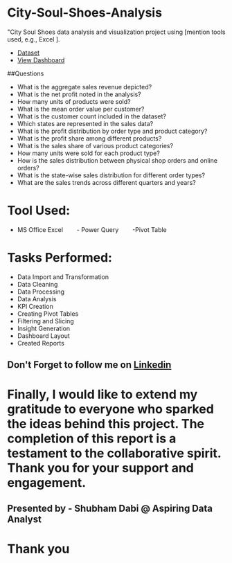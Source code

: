 # City-Soul-Shoes-Analysis
"City Soul Shoes data analysis and visualization project using [mention tools used, e.g., Excel ].

- <a href= "https://github.com/shubhamdabi2024/City-Soul-Shoes-Analysis/blob/main/City%20Soul%20Shoes%20Store.xlsx">Dataset</a>
- <a href= "https://github.com/shubhamdabi2024/City-Soul-Shoes-Analysis/blob/main/City%20Soul%20Shoes%20Analysis.png">View Dashboard</a>

##Questions
- What is the aggregate sales revenue depicted?
- What is the net profit noted in the analysis?
- How many units of products were sold?
- What is the mean order value per customer?
- What is the customer count included in the dataset?
- Which states are represented in the sales data?
- What is the profit distribution by order type and product category?
- What is the profit share among different products?
- What is the sales share of various product categories?
- How many units were sold for each product type?
- How is the sales distribution between physical shop orders and online orders?
- What is the state-wise sales distribution for different order types?
- What are the sales trends across different quarters and years?

# Tool Used:
- MS Office Excel
  - Power Query
  -Pivot Table

# Tasks Performed:
- Data Import and Transformation
- Data Cleaning
- Data Processing
- Data Analysis
- KPI Creation
- Creating Pivot Tables
- Filtering and Slicing
- Insight Generation
- Dashboard Layout
- Created Reports

## Don't Forget to follow me on  <a href= "https://www.linkedin.com/in/shubham-dabi-9175992b1?lipi=urn%3Ali%3Apage%3Ad_flagship3_profile_view_base_contact_details%3BzwKecuw4RcqtZJIfbfkl%2Fg%3D%3D">Linkedin</a>

# Finally, I would like to extend my gratitude to everyone who sparked the ideas behind this project. The completion of this report is a testament to the collaborative spirit. Thank you for your support and engagement.

## Presented by - Shubham Dabi @ Aspiring Data Analyst
# Thank you
